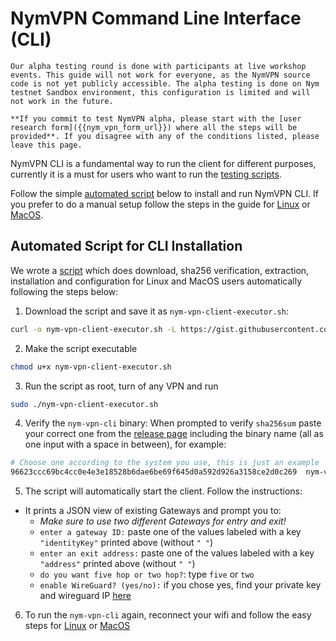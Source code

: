 # NymVPN Command Line Interface (CLI)

```admonish info
Our alpha testing round is done with participants at live workshop events. This guide will not work for everyone, as the NymVPN source code is not yet publicly accessible. The alpha testing is done on Nym testnet Sandbox environment, this configuration is limited and will not work in the future.

**If you commit to test NymVPN alpha, please start with the [user research form]({{nym_vpn_form_url}}) where all the steps will be provided**. If you disagree with any of the conditions listed, please leave this page.
```

NymVPN CLI is a fundamental way to run the client for different purposes, currently it is a must for users who want to run the [testing scripts](testing.md).

Follow the simple [automated script](#automated-script-for-cli-installation) below to install and run NymVPN CLI. If you prefer to do a manual setup follow the steps in the guide for [Linux](cli-linux.md) or [MacOS](cli-mac.md).

## Automated Script for CLI Installation

We wrote a [script](https://gist.github.com/tommyv1987/87267ded27e1eb7651aa9cc745ddf4af/) which does download, sha256 verification, extraction, installation and configuration for Linux and MacOS users automatically following the steps below:

1. Download the script and save it as `nym-vpn-client-executor.sh`: 
```sh
curl -o nym-vpn-client-executor.sh -L https://gist.githubusercontent.com/tommyv1987/87267ded27e1eb7651aa9cc745ddf4af/raw/99cea8f4d80f2d002802ed1cbedba288bfca4488/execute-nym-vpn-cli-binary.sh
```
2. Make the script executable
```sh
chmod u+x nym-vpn-client-executor.sh
```
3. Run the script as root, turn of any VPN and run
```sh
sudo ./nym-vpn-client-executor.sh
```
4. Verify the `nym-vpn-cli` binary: When prompted to verify `sha256sum` paste your correct one from the [release page]({{nym_vpn_latest_binary_url}}) including the binary name (all as one input with a space in between), for example:
```sh
# Choose one according to the system you use, this is just an example
96623ccc69bc4cc0e4e3e18528b6dae6be69f645d0a592d926a3158ce2d0c269  nym-vpn-cli_0.1.0_macos_x86_64.zip
```
5. The script will automatically start the client. Follow the instructions:  

* It prints a JSON view of existing Gateways and prompt you to:
    - *Make sure to use two different Gateways for entry and exit!*
    - `enter a gateway ID:` paste one of the values labeled with a key `"identityKey"` printed above (without `" "`)
    - `enter an exit address:` paste one of the values labeled with a key `"address"` printed above (without `" "`)
    - `do you want five hop or two hop?`: type `five` or `two`
    - `enable WireGuard? (yes/no):` if you chose yes, find your private key and wireguard IP [here](https://nymvpn.com/en/alpha)

6. To run the `nym-vpn-cli` again, reconnect your wifi and follow the easy steps for [Linux](cli-linux.md#run-nymvpn) or [MacOS](cli-mac.md#run-nymvpn)

